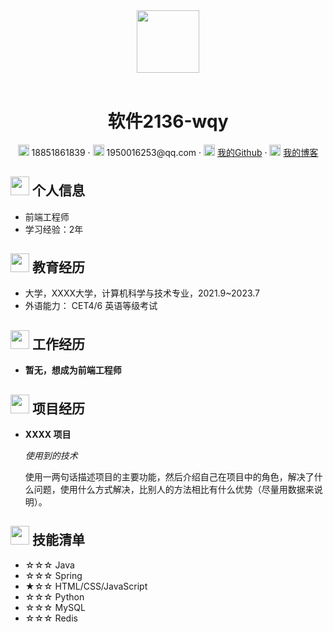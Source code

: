 <header role="banner">
 <img src="https://wwwwang.oss-cn-beijing.aliyuncs.com/three/202109121356459.jpg" width="100px">
</header>
<center>
     <h1>软件2136-wqy</h1>
     <div>
         <span>
             <img src="https://niit-soft.oss-cn-hangzhou.aliyuncs.com/assets/phone-solid.svg" width="18px">
             18851861839
         </span>
         ·
         <span>
             <img src="https://niit-soft.oss-cn-hangzhou.aliyuncs.com/assets/envelope-solid.svg" width="18px">
            1950016253@qq.com
         </span>
         ·
         <span>
             <img src="https://wwwwang.oss-cn-beijing.aliyuncs.com/three/202109121356459.jpg" width="18px">
             <a href="https://github.com/Wang-qing-yuan">我的Github</a>
         </span>
         ·
         <span>
             <img src="https://wwwwang.oss-cn-beijing.aliyuncs.com/three/202109121356459.jpg" width="18px">
             <a href="https://github.com/Wang-qing-yuan/blog.github.io/">我的博客</a>
         </span>
     </div>
 </center>
 

 ## <img src="https://niit-soft.oss-cn-hangzhou.aliyuncs.com/assets/info-circle-solid.svg" width="30px"> 个人信息 

 - 前端工程师
 - 学习经验：2年


## <img src="https://niit-soft.oss-cn-hangzhou.aliyuncs.com/assets/graduation-cap-solid.svg" width="30px"> 教育经历

- 大学，XXXX大学，计算机科学与技术专业，2021.9~2023.7
- 外语能力： CET4/6 英语等级考试

## <img src="https://niit-soft.oss-cn-hangzhou.aliyuncs.com/assets/briefcase-solid.svg" width="30px"> 工作经历

- **暂无，想成为前端工程师**


## <img src="https://niit-soft.oss-cn-hangzhou.aliyuncs.com/assets/project-diagram-solid.svg" width="30px"> 项目经历

- **XXXX 项目**

  *使用到的技术*

  使用一两句话描述项目的主要功能，然后介绍自己在项目中的角色，解决了什么问题，使用什么方式解决，比别人的方法相比有什么优势（尽量用数据来说明）。

## <img src="https://niit-soft.oss-cn-hangzhou.aliyuncs.com/assets/tools-solid.svg" width="30px"> 技能清单

- ☆☆☆ Java
- ☆☆☆ Spring
- ★☆☆ HTML/CSS/JavaScript
- ☆☆☆ Python
- ☆☆☆ MySQL
- ☆☆☆ Redis
